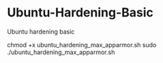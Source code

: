 # Ubuntu-Hardening-Basic
Ubuntu hardening basic

chmod +x ubuntu_hardening_max_apparmor.sh
sudo ./ubuntu_hardening_max_apparmor.sh

